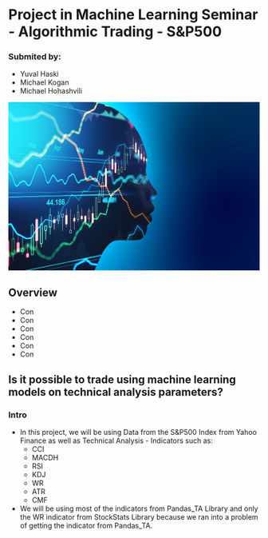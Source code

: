 # Project in Machine Learning Seminar - Algorithmic Trading - S&P500

### Submited by:
 - Yuval Haski
 - Michael Kogan
 - Michael Hohashvili
 
![alt text](AdobeStock_416057612.jpg)

## Overview
- Con
- Con
- Con
- Con
- Con
- Con

## Is it possible to trade using machine learning models on technical analysis parameters?

### Intro
- In this project, we will be using Data from the S&P500 Index from Yahoo Finance as well as Technical Analysis - Indicators such as:
   - CCI
   - MACDH
   - RSI
   - KDJ
   - WR
   - ATR
   - CMF
- We will be using most of the indicators from Pandas_TA Library and only the WR indicator from StockStats Library because we ran into a problem of getting the indicator from Pandas_TA.  